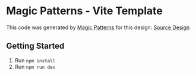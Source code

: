 # Magic Patterns - Vite Template

This code was generated by [Magic Patterns](https://magicpatterns.com) for this design: [Source Design](https://www.magicpatterns.com/c/hgzpjhsbrtqatttnuvpaqm)

## Getting Started

1. Run `npm install`
2. Run `npm run dev`
